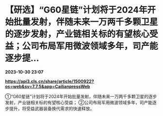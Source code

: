 # 【研选】“G60星链”计划将于2024年开始批量发射，伴随未来一万两千多颗卫星的逐步发射，产业链相关标的有望核心受益；公司布局军用微波领域多年，司产能逐步提...

**2023-10-30 23:07**

**https://api3.cls.cn/share/article/1500922?os=web&sv=7.7.5&app=CailianpressWeb**

①“G60星链”计划将于2024年开始批量发射，伴随未来一万两千多颗卫星的逐步发射，产业链相关标的有望核心受益； ②公司布局军用微波领域多年，司产能逐步提升，将受益武器装备换代需求的快速释放。